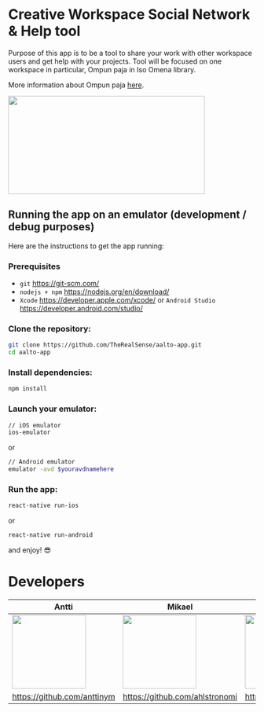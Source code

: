 # Creative Workspace Social Network & Help tool
Purpose of this app is to be a tool to share your work with other workspace users and get help with your projects. Tool will be focused on one workspace in particular, Ompun paja in Iso Omena library.

More information about Ompun paja [here](https://www.helmet.fi/fi-FI/Kirjastot_ja_palvelut/Ison_Omenan_kirjasto/Ison_Omenan_omat/Ompun_Paja(99291)).

<img src="https://www.helmet.fi/download/noname/%7B674124AA-3292-4DA8-9054-01804612919A%7D/67479?exactwidth=680&exactheight=382" width="400" height="200">

## Running the app on an emulator (development / debug purposes)

Here are the instructions to get the app running:

### Prerequisites

* `git` https://git-scm.com/
* `nodejs + npm` https://nodejs.org/en/download/
* `Xcode` https://developer.apple.com/xcode/ or `Android Studio` https://developer.android.com/studio/


### Clone the repository:
```bash
git clone https://github.com/TheRealSense/aalto-app.git
cd aalto-app

```

### Install dependencies:
```bash
npm install
```

### Launch your emulator:
```bash
// iOS emulator
ios-emulator
```
or
```bash
// Android emulator
emulator -avd $youravdnamehere

```
### Run the app:
```bash
react-native run-ios
```
or
```bash
react-native run-android
```

and enjoy! :sunglasses:

# Developers

Antti | Mikael | Tri
------------ | ------------- | -------------
<img src="https://avatars0.githubusercontent.com/u/33100455?s=460&v=4" width="150" height="150"> | <img src="https://avatars3.githubusercontent.com/u/22050325?s=460&v=4" width="150" height="150"> | <img src="https://avatars1.githubusercontent.com/u/25382052?s=460&v=4" width="150" height="150">
https://github.com/anttinym | https://github.com/ahlstronomi | https://github.com/tripheo0412
